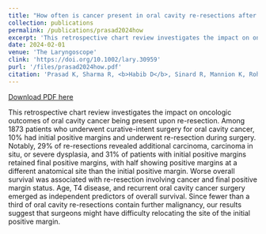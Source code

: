 ```yaml
---
title: "How often is cancer present in oral cavity re-resections after initial positive margins?"
collection: publications
permalink: /publications/prasad2024how
excerpt: 'This retrospective chart review investigates the impact on oncologic outcomes of oral cavity cancer being present upon re-resection. Among 1873 patients who underwent curative-intent surgery for oral cavity cancer, 10% had initial positive margins and underwent re-resection during surgery. Notably, 29% of re-resections revealed additional carcinoma, carcinoma in situ, or severe dysplasia, and 31% of patients with initial positive margins retained final positive margins, with half showing positive margins at a different anatomical site than the initial positive margin. Worse overall survival was associated with re-resection involving cancer and final positive margin status. Age, T4 disease, and recurrent oral cavity cancer surgery emerged as independent predictors of overall survival. Since fewer than a third of oral cavity re-resections contain further malignancy, our results suggest that surgeons might have difficulty relocating the site of the initial positive margin.'
date: 2024-02-01
venue: 'The Laryngoscope'
clink: 'https://doi.org/10.1002/lary.30959'
purl: '/files/prasad2024how.pdf'
citation: 'Prasad K, Sharma R, <b>Habib D</b>, Sinard R, Mannion K, Rohde S, Langerman A, Netterville J, Rosenthal E, Lewis J, Topf MC. How often is cancer present in oral cavity re-resections after initial positive margins? <I>Laryngoscope</i>. 2024;134(2)717-724. doi:10.1002/lary.30959'
---
```

[Download PDF here](http://danielrshabib.github.io/files/prasad2024how.pdf)


This retrospective chart review investigates the impact on oncologic outcomes of oral cavity cancer being present upon re-resection. Among 1873 patients who underwent curative-intent surgery for oral cavity cancer, 10% had initial positive margins and underwent re-resection during surgery. Notably, 29% of re-resections revealed additional carcinoma, carcinoma in situ, or severe dysplasia, and 31% of patients with initial positive margins retained final positive margins, with half showing positive margins at a different anatomical site than the initial positive margin. Worse overall survival was associated with re-resection involving cancer and final positive margin status. Age, T4 disease, and recurrent oral cavity cancer surgery emerged as independent predictors of overall survival. Since fewer than a third of oral cavity re-resections contain further malignancy, our results suggest that surgeons might have difficulty relocating the site of the initial positive margin.
